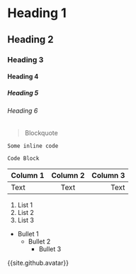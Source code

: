 # Heading 1
## Heading 2
### Heading 3
#### Heading 4
##### Heading 5
###### Heading 6

> Blockquote

`Some inline code`

```
Code Block
```

| Column 1 | Column 2 | Column 3 |
| :------- | :------: | -------: |
| Text     | Text     | Text     |

1. List 1
2. List 2
3. List 3

- Bullet 1
  - Bullet 2
    - Bullet 3

{{site.github.avatar}}
